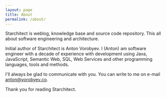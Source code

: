```yaml
---
layout: page
title: About
permalink: /about/
---
```


Starchitect is weblog, knowledge base and source code repository. This all about 
software engineering and architecture. 

Initial author of Starchitect is Anton Vorobyev. I (Anton) am 
software engineer with a decade of experience with development using Java, JavaScript,
Semantic Web, SQL, Web Services and other programming languages, tools and methods.
 
I'll always be glad to communicate with you. You can write to me on e-mail anton@vorobyev.co.

Thank you for reading Starchitect.